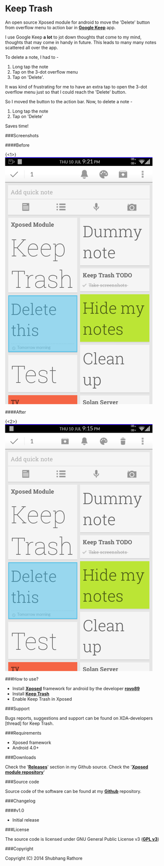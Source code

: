 Keep Trash
===

An open source Xposed module for android to move the 'Delete' button from overflow menu to action bar in **[Google Keep](https://play.google.com/store/apps/details?id=com.google.android.keep)** app.

I use Google Keep **a lot** to jot down thoughts that come to my mind, thoughts that may come in handy in future. This leads to many many notes scattered all over the app.

To delete a note, I had to - 

1. Long tap the note
2. Tap on the 3-dot overflow menu
3. Tap on 'Delete'.

It was kind of frustrating for me to have an extra tap to open the 3-dot overflow menu just so that I could reach the 'Delete' button.

So I moved the button to the action bar. Now, to delete a note - 

1. Long tap the note
2. Tap on 'Delete'

Saves time!


###Screenshots

####Before

{<1>}![](https://raw.githubusercontent.com/xenon92/blog/gh-pages/content/images/2014/Jul/Screenshot_2014-07-10-21-21-05.png?raw=true)


####After

{<2>}![](https://raw.githubusercontent.com/xenon92/blog/gh-pages/content/images/2014/Jul/Screenshot_2014-07-10-21-15-55.png?raw=true)


###How to use?

- Install **[Xposed](http://forum.xda-developers.com/xposed/xposed-installer-versions-changelog-t2714053)** framework for android by the developer **[rovo89](https://github.com/rovo89)**
- Install **[Keep Trash](http://repo.xposed.info/module/com.shubhangrathore.xposed.keeptrash)**
- Enable Keep Trash in Xposed

###Support

Bugs reports, suggestions and support can be found on XDA-developers [thread] for Keep Trash.

###Requirements

- Xposed framework
- Android 4.0+

###Downloads

Check the '**[Releases](https://github.com/xenon92/xposed-keep-trash/releases)**' section in my Github source.
Check the '**[Xposed module repository](http://repo.xposed.info/module/com.shubhangrathore.xposed.keeptrash)**'

###Source code

Source code of the software can be found at my **[Github](https://github.com/xenon92/xposed-keep-trash)** repository.

###Changelog

####v1.0

- Initial release

###License

The source code is licensed under GNU General Public License v3 (**[GPL v3](https://github.com/xenon92/xposed-keep-trash/blob/master/LICENSE)**)


###Copyright

Copyright (C) 2014 Shubhang Rathore